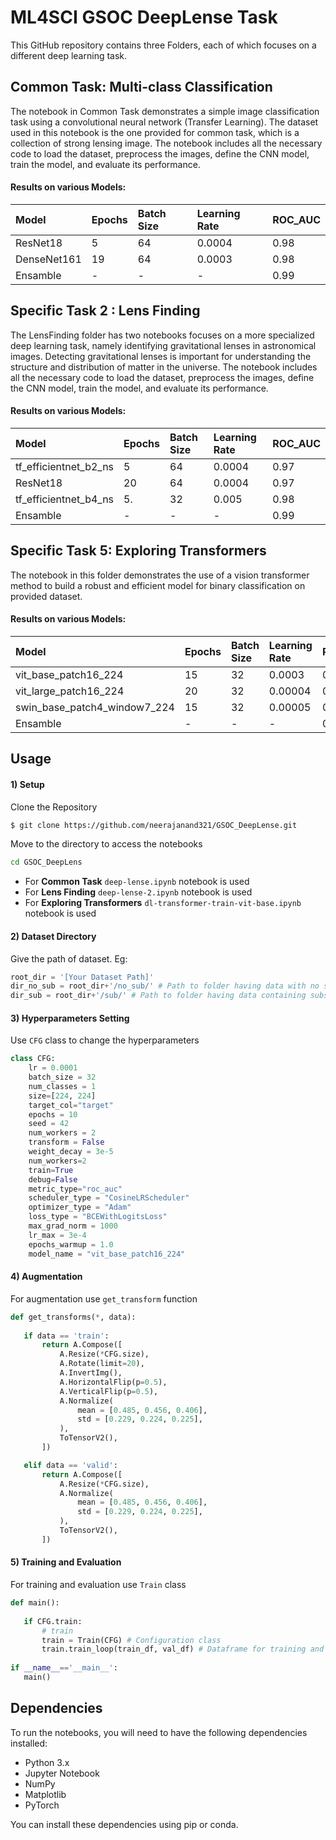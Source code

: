 # ML4SCI GSOC DeepLense Task

This GitHub repository contains three Folders, each of which focuses on a different deep learning task.

## Common Task: Multi-class Classification

The notebook in Common Task demonstrates a simple image classification task using a convolutional neural network (Transfer Learning). The dataset used in this notebook is the one provided for common task, which is a collection of strong lensing image. The notebook includes all the necessary code to load the dataset, preprocess the images, define the CNN model, train the model, and evaluate its performance.

#### Results on various Models:

| Model                                       | Epochs | Batch Size | Learning Rate | ROC_AUC   |
| :------------------------------------------ | :----- | :--------- | :------------ | :-------- |
| ResNet18                                    | 5      | 64         | 0.0004        | 0.98      | 
| DenseNet161                                 | 19     | 64         | 0.0003        | 0.98      |     
| Ensamble                                    | -      | -          | -             | 0.99      | 


## Specific Task 2 : Lens Finding 

The LensFinding folder has two notebooks focuses on a more specialized deep learning task, namely identifying gravitational lenses in astronomical images. Detecting gravitational lenses is important for understanding the structure and distribution of matter in the universe. The notebook includes all the necessary code to load the dataset, preprocess the images, define the CNN model, train the model, and evaluate its performance.

#### Results on various Models:

| Model                                       | Epochs | Batch Size | Learning Rate | ROC_AUC   |
| :------------------------------------------ | :----- | :--------- | :------------ | :-------- |
| tf_efficientnet_b2_ns                       | 5      | 64         | 0.0004        | 0.97      | 
| ResNet18                                    | 20     | 64         | 0.0004        | 0.97      |  
| tf_efficientnet_b4_ns                       | 5.     | 32         | 0.005         | 0.98      |
| Ensamble                                    | -      | -          | -             | 0.99      | 


## Specific Task 5: Exploring Transformers

The notebook in this folder demonstrates the use of a vision transformer method to build a robust and efficient model for binary classification on provided dataset.

#### Results on various Models:

| Model                                       | Epochs | Batch Size | Learning Rate | ROC_AUC   |
| :------------------------------------------ | :----- | :--------- | :------------ | :-------- |
| vit_base_patch16_224                        | 15     | 32         | 0.0003        | 0.98      | 
| vit_large_patch16_224                       | 20     | 32         | 0.00004       | 0.99      |  
| swin_base_patch4_window7_224                | 15     | 32         | 0.00005       | 0.99      |
| Ensamble                                    | -      | -          | -             | 0.99      | 


## Usage

#### 1) Setup 

Clone the Repository
```bash
$ git clone https://github.com/neerajanand321/GSOC_DeepLense.git
```
Move to the directory to access the notebooks
```bash
cd GSOC_DeepLens
```
- For **Common Task** `deep-lense.ipynb` notebook is used
- For **Lens Finding**   `deep-lense-2.ipynb` notebook is used
- For **Exploring Transformers** `dl-transformer-train-vit-base.ipynb` notebook is used

#### 2) Dataset Directory

Give the path of dataset. Eg:
```python
root_dir = '[Your Dataset Path]'
dir_no_sub = root_dir+'/no_sub/' # Path to folder having data with no substructure 
dir_sub = root_dir+'/sub/' # Path to folder having data containing substructure
```
#### 3) Hyperparameters Setting
Use `CFG` class to change the hyperparameters
```python
class CFG:
    lr = 0.0001
    batch_size = 32
    num_classes = 1
    size=[224, 224]
    target_col="target"
    epochs = 10
    seed = 42
    num_workers = 2
    transform = False
    weight_decay = 3e-5
    num_workers=2
    train=True
    debug=False
    metric_type="roc_auc"
    scheduler_type = "CosineLRScheduler"
    optimizer_type = "Adam"
    loss_type = "BCEWithLogitsLoss"
    max_grad_norm = 1000
    lr_max = 3e-4
    epochs_warmup = 1.0
    model_name = "vit_base_patch16_224"
 ```
 #### 4) Augmentation
 For augmentation use `get_transform` function
 ```python 
 def get_transforms(*, data):
    
    if data == 'train':
        return A.Compose([
            A.Resize(*CFG.size),
            A.Rotate(limit=20),
            A.InvertImg(), 
            A.HorizontalFlip(p=0.5),
            A.VerticalFlip(p=0.5),
            A.Normalize(
                mean = [0.485, 0.456, 0.406],
                std = [0.229, 0.224, 0.225],
            ),
            ToTensorV2(),
        ])

    elif data == 'valid':
        return A.Compose([
            A.Resize(*CFG.size),
            A.Normalize(
                mean = [0.485, 0.456, 0.406],
                std = [0.229, 0.224, 0.225],
            ),
            ToTensorV2(),
        ])
 ```
 
 #### 5) Training and Evaluation
 For training and evaluation use `Train` class
 ```python
 def main():
    
    if CFG.train: 
        # train
        train = Train(CFG) # Configuration class
        train.train_loop(train_df, val_df) # Dataframe for training and evaluation
        
 if __name__=='__main__':
    main()
```

## Dependencies

To run the notebooks, you will need to have the following dependencies installed:

- Python 3.x
- Jupyter Notebook
- NumPy
- Matplotlib
- PyTorch

You can install these dependencies using pip or conda.

